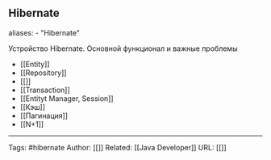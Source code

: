 ## Hibernate
aliases: 
	- "Hibernate"

Устройство Hibernate. Основной функционал и важные проблемы
- [[Entity]]
- [[Repository]]
- [[]]
- [[Transaction]]
- [[Entityt Manager, Session]]
- [[Кэш]]
- [[Пагинация]]
- [[N+1]]

---
Tags: #hibernate
Author: [[]]
Related: [[Java Developer]]
URL: [[]]